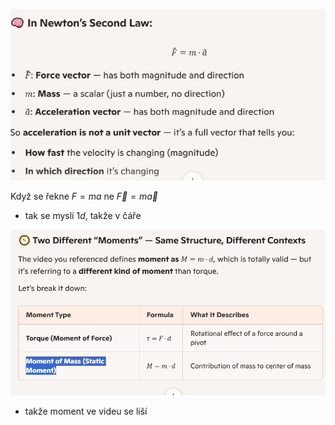![alt text](image-2.png)

Když se řekne $F = ma$ ne $\vec{F} = m \vec{a}$
* tak se myslí $1d$, takže v čáře

![alt text](image-3.png)
* takže moment ve videu se liší